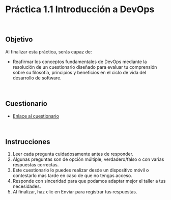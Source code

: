 # Práctica 1.1 Introducción a DevOps

<br/>

## Objetivo

Al finalizar esta práctica, serás capaz de: 
- Reafirmar los conceptos fundamentales de DevOps mediante la resolución de un cuestionario diseñado para evaluar tu comprensión sobre su filosofía, principios y beneficios en el ciclo de vida del desarrollo de software.

<br/>

## Cuestionario

* [Enlace al cuestionario](https://docs.google.com/forms/d/e/1FAIpQLScaPh543RH81Z_ti2ueamwPHTRzh8nK_rbd-nLcc0sCEOSMcw/viewform?usp=header)

<br/>

## Instrucciones

1. Leer cada pregunta cuidadosamente antes de responder.
2. Algunas preguntas son de opción múltiple, verdadero/falso o con varias respuestas correctas.
3. Este cuestionario lo puedes realizar desde un dispositivo móvil o contestarlo mas tarde en caso de que no tengas acceso.
4. Responde con sinceridad para que podamos adaptar mejor el taller a tus necesidades.
5. Al finalizar, haz clic en Enviar para registrar tus respuestas.  

